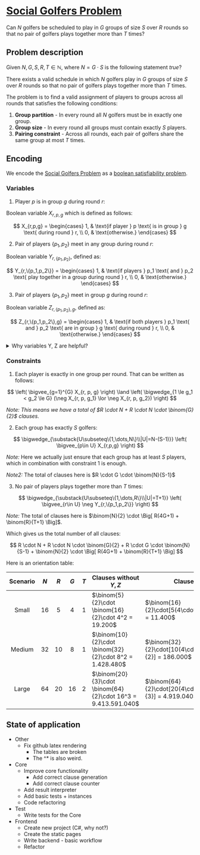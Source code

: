# [Social Golfers Problem](https://en.wikipedia.org/wiki/Social_golfer_problem)

Can $N$ golfers be scheduled to play in $G$ groups of size $S$ over $R$ rounds so that no pair of golfers plays together more than $T$ times?

## Problem description

Given $N, G, S, R, T \in \mathbb{N}$, where $N = G \cdot S$ is the following statement $true$?

There exists a valid schedule in which $N$ golfers play in $G$ groups of size $S$ over $R$ rounds so that no pair of golfers plays together more than $T$ times.

The problem is to find a valid assignment of players to groups across all rounds that satisfies the following conditions:

1. **Group partition** - In every round all $N$ golfers must be in exactly one group.
2. **Group size** - In every round all groups must contain exactly $S$ players.
2. **Pairing constraint** - Across all rounds, each pair of golfers share the same group at most $T$ times.

## Encoding

We encode the [Social Golfers Problem](https://en.wikipedia.org/wiki/Social_golfer_problem) as a [boolean satisfiability problem](https://en.wikipedia.org/wiki/Boolean_satisfiability_problem).

### Variables

1. Player $p$ is in group $g$ during round $r$:

Boolean variable $X_{r,p,g}$ which is defined as follows:

$$
X_{r,p,g} =
\begin{cases}
1, & \text{if player } p \text{ is in group } g \text{ during round } r, \\
0, & \text{otherwise.}
\end{cases}
$$

2. Pair of players $\{p_1, p_2\}$ meet in any group during round $r$:

Boolean variable $Y_{r,\{p_1,p_2\}}$, defined as:

$$
Y_{r,\{p_1,p_2\}} =
\begin{cases}
1, & \text{if players } p_1 \text{ and } p_2 \text{ play together in a group during round } r, \\
0, & \text{otherwise.}
\end{cases}
$$

3. Pair of players $\{p_1, p_2\}$ meet in group $g$ during round $r$:

Boolean variable $Z_{r,\{p_1,p_2\},g}$, defined as:

$$
Z_{r,\{p_1,p_2\},g} =
\begin{cases}
1, & \text{if both players } p_1 \text{ and } p_2 \text{ are in group } g \text{ during round } r, \\
0, & \text{otherwise.}
\end{cases}
$$

<details>
  <summary>Why variables Y, Z are helpful?</summary>

Without variables $Y$ and $Z$ we would have to generate $\binom{R}{T+1} \cdot \binom{N}{2} \cdot G^{T+1}$ clauses for constraint 3.

With these variables all we need is: $\binom{N}{2} \cdot \Big[ R(4G+1) + \binom{R}{T+1} \Big]^*$

| Scenario | $N$ | $R$ | $G$ | $T$ | #Clauses                                               |
| :---: | :---: | :---: | :---: | :---: |--------------------------------------------------------|
| Small | 16 | 5 | 4 | 1 | $80 + 480 + 11.200 + 11.400 = 23.160$                  |
| Medium | 32 | 10 | 8 | 1 | $320 + 8.960 + 396.800 + 186.000 = 592.080$            |
| Large | 64 | 20 | 16 | 2 | $1.280 + 153.600 + 13.332.480 + 4.919.040 = 18.406.400$ |

\* The calculation is as follows: We need $\binom{N}{2}\cdot R \cdot (G+1)$ clauses to define $Y$ and $\binom{N}{2}\cdot R \cdot 3G$ clauses to define $Z$ and we also need $\binom{N}{2}\cdot\binom{R}{T+1}$ clauses for at most $T$ constraint.

</details>

### Constraints

1. Each player is exactly in one group per round. That can be written as follows:

$$
\left( \bigvee_{g=1}^{G} X_{r, p, g} \right) \land
\left( \bigwedge_{1 \le g_1 < g_2 \le G} (\neg X_{r, p, g_1} \lor \neg X_{r, p, g_2}) \right)
$$

*Note: This means we have a total of $R \cdot N + R \cdot N \cdot \binom{G}{2}$ clauses.*

2. Each group has exactly $S$ golfers:

$$
\bigwedge_{\substack{U\subseteq\{1,\dots,N\}\\|U|=N-(S-1)}}
\left(
  \bigvee_{p\in U} X_{r,p,g}
\right)
$$

*Note:* Here we actually just ensure that each group has at least $S$ players, which in combination with constraint 1 is enough.

*Note2:* The total of clauses here is $R \cdot G \cdot \binom{N}{S-1}$

3. No pair of players plays together more than $T$ times:

$$
\bigwedge_{\substack{U\subseteq\{1,\dots,R\}\\|U|=T+1}}
\left(
  \bigvee_{r\in U} \neg Y_{r,\{p_1,p_2\}}
\right)
$$

*Note:* The total of clauses here is $\binom{N}{2} \cdot \Big[ R(4G+1) + \binom{R}{T+1} \Big]$.

Which gives us the total number of all clauses:

$$
R \cdot N + R \cdot N \cdot \binom{G}{2} + R \cdot G \cdot \binom{N}{S-1} + \binom{N}{2} \cdot \Big[ R(4G+1) + \binom{R}{T+1} \Big]
$$

Here is an orientation table:

| Scenario | $N$ | $R$ | $G$ | $T$ | Clauses without $Y,Z$                                       | Clauses with $Y,Z$                                             |
| :---: | :---: | :---: | :---: | :---: |-------------------------------------------------------------|----------------------------------------------------------------|
| Small | 16 | 5 | 4 | 1 | $\binom{5}{2}\cdot \binom{16}{2}\cdot 4^2 = 19.200$         | $\binom{16}{2}\cdot[5(4\cdot4+1)+\binom{5}{2}] = 11.400$       |
| Medium | 32 | 10 | 8 | 1 | $\binom{10}{2}\cdot \binom{32}{2}\cdot 8^2 = 1.428.480$     | $\binom{32}{2}\cdot[10(4\cdot8+1)+\binom{10}{2}] = 186.000$    |
| Large | 64 | 20 | 16 | 2 | $\binom{20}{3}\cdot \binom{64}{2}\cdot 16^3 = 9.413.591.040$ | $\binom{64}{2}\cdot[20(4\cdot16+1)+\binom{20}{3}] = 4.919.040$ |

## State of application

* Other
  * Fix github latex rendering
    * The tables are broken
    * The ^* is also weird.
* Core
  * Improve core functionality
    * Add correct clause generation
    * Add correct clause counter
  * Add result interpreter
  * Add basic tests + instances
  * Code refactoring
* Test
  * Write tests for the Core
* Frontend
  * Create new project (C#, why not?)
  * Create the static pages
  * Write backend - basic workflow
  * Refactor
